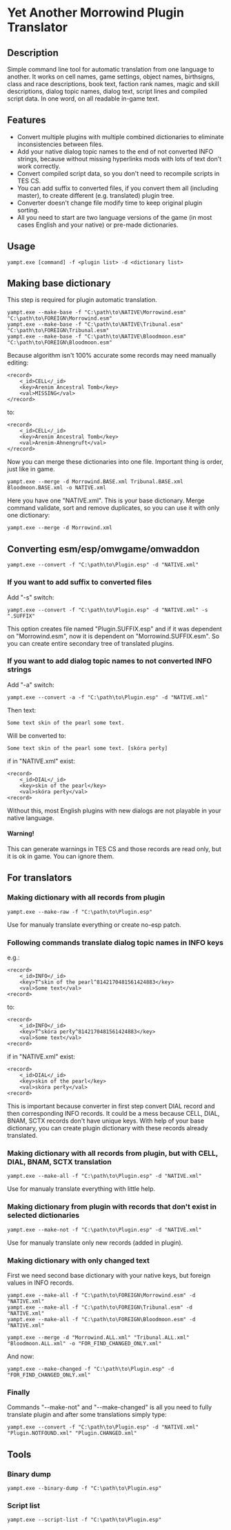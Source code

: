# Yet Another Morrowind Plugin Translator

## Description

Simple command line tool for automatic translation from one language to another. It works on cell names, game settings, object names, birthsigns, class and race descriptions, book text, faction rank names, magic and skill descriptions, dialog topic names, dialog text, script lines and compiled script data. In one word, on all readable in-game text.

## Features

- Convert multiple plugins with multiple combined dictionaries to eliminate inconsistencies between files.
- Add your native dialog topic names to the end of not converted INFO strings, because without missing hyperlinks mods with lots of text don't work correctly.
- Convert compiled script data, so you don't need to recompile scripts in TES CS.
- You can add suffix to converted files, if you convert them all (including master), to create different (e.g. translated) plugin tree.
- Converter doesn't change file modify time to keep original plugin sorting.
- All you need to start are two language versions of the game (in most cases English and your native) or pre-made dictionaries.

## Usage
```
yampt.exe [command] -f <plugin list> -d <dictionary list>
```

## Making base dictionary

This step is required for plugin automatic translation.
```
yampt.exe --make-base -f "C:\path\to\NATIVE\Morrowind.esm" "C:\path\to\FOREIGN\Morrowind.esm"
yampt.exe --make-base -f "C:\path\to\NATIVE\Tribunal.esm" "C:\path\to\FOREIGN\Tribunal.esm"
yampt.exe --make-base -f "C:\path\to\NATIVE\Bloodmoon.esm" "C:\path\to\FOREIGN\Bloodmoon.esm"
```
Because algorithm isn't 100% accurate some records may need manually editing:
```
<record>
    <_id>CELL</_id>
    <key>Arenim Ancestral Tomb</key>
    <val>MISSING</val>
</record>
```
to:
```
<record>
    <_id>CELL</_id>
    <key>Arenim Ancestral Tomb</key>
    <val>Arenim-Ahnengruft</val>
</record>
```
Now you can merge these dictionaries into one file. Important thing is order, just like in game.
```
yampt.exe --merge -d Morrowind.BASE.xml Tribunal.BASE.xml Bloodmoon.BASE.xml -o NATIVE.xml
```
Here you have one "NATIVE.xml". This is your base dictionary.
Merge command validate, sort and remove duplicates, so you can use it with only one dictionary:
```
yampt.exe --merge -d Morrowind.xml
```

## Converting esm/esp/omwgame/omwaddon
```
yampt.exe --convert -f "C:\path\to\Plugin.esp" -d "NATIVE.xml"
```
### If you want to add suffix to converted files

Add "-s" switch:
```
yampt.exe --convert -f "C:\path\to\Plugin.esp" -d "NATIVE.xml" -s ".SUFFIX"
```
This option creates file named "Plugin.SUFFIX.esp" and if it was dependent on "Morrowind.esm", now it is dependent on "Morrowind.SUFFIX.esm".
So you can create entire secondary tree of translated plugins.

### If you want to add dialog topic names to not converted INFO strings

Add "-a" switch:
```
yampt.exe --convert -a -f "C:\path\to\Plugin.esp" -d "NATIVE.xml"
```
Then text:
```
Some text skin of the pearl some text.
```
Will be converted to:
```
Some text skin of the pearl some text. [skóra perły]
```
if in "NATIVE.xml" exist:
```
<record>
    <_id>DIAL</_id>
    <key>skin of the pearl</key>
    <val>skóra perły</val>
<record>
```
Without this, most English plugins with new dialogs are not playable in your native language.

#### Warning!

This can generate warnings in TES CS and those records are read only, but it is ok in game. You can ignore them.

## For translators

### Making dictionary with all records from plugin
```
yampt.exe --make-raw -f "C:\path\to\Plugin.esp"
```
Use for manualy translate everything or create no-esp patch.

### Following commands translate dialog topic names in INFO keys 
e.g.:
```
<record>
    <_id>INFO</_id>
    <key>T^skin of the pearl^8142170481561424883</key>
    <val>Some text</val>
<record>
```
to:
```
<record>
    <_id>INFO</_id>
    <key>T^skóra perły^8142170481561424883</key>
    <val>Some text</val>
<record>
```
if in "NATIVE.xml" exist:
```
<record>
    <_id>DIAL</_id>
    <key>skin of the pearl</key>
    <val>skóra perły</val>
<record>
```
This is important because converter in first step convert DIAL record and then corresponding INFO records.
It could be a mess because CELL, DIAL, BNAM, SCTX records don't have unique keys.
With help of your base dictionary, you can create plugin dictionary with these records already translated.

### Making dictionary with all records from plugin, but with CELL, DIAL, BNAM, SCTX translation
```
yampt.exe --make-all -f "C:\path\to\Plugin.esp" -d "NATIVE.xml"
```
Use for manualy translate everything with little help.

### Making dictionary from plugin with records that don't exist in selected dictionaries
```
yampt.exe --make-not -f "C:\path\to\Plugin.esp" -d "NATIVE.xml"
```
Use for manualy translate only new records (added in plugin).

### Making dictionary with only changed text

First we need second base dictionary with your native keys, but foreign values in INFO records.
```
yampt.exe --make-all -f "C:\path\to\FOREIGN\Morrowind.esm" -d "NATIVE.xml"
yampt.exe --make-all -f "C:\path\to\FOREIGN\Tribunal.esm" -d "NATIVE.xml"
yampt.exe --make-all -f "C:\path\to\FOREIGN\Bloodmoon.esm" -d "NATIVE.xml"

yampt.exe --merge -d "Morrowind.ALL.xml" "Tribunal.ALL.xml" "Bloodmoon.ALL.xml" -o "FOR_FIND_CHANGED_ONLY.xml"
```
And now:
```
yampt.exe --make-changed -f "C:\path\to\Plugin.esp" -d "FOR_FIND_CHANGED_ONLY.xml"
```

### Finally

Commands "--make-not" and "--make-changed" is all you need to fully translate plugin and after some translations simply type:
```
yampt.exe --convert -f "C:\path\to\Plugin.esp" -d "NATIVE.xml" "Plugin.NOTFOUND.xml" "Plugin.CHANGED.xml"
```

## Tools

### Binary dump
```
yampt.exe --binary-dump -f "C:\path\to\Plugin.esp"
```

### Script list
```
yampt.exe --script-list -f "C:\path\to\Plugin.esp"
```
